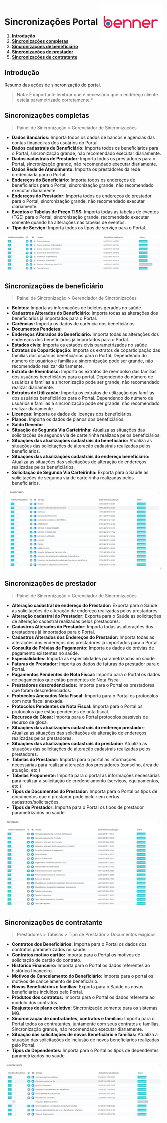 <img align="right" src="../src/images/benner_rgb.png" />

# Sincronizações Portal

1.  **[Introdução](#introdução)**
2.  **[Sincronizações completas](#sincronizações-completas)**
3.  **[Sincronizações de beneficiário](#sincronizações-de-beneficiário)**
4.  **[Sincronizações de prestador](#sincronizações-de-prestador)**
5.  **[Sincronizações de contratante](#sincronizações-de-contratante)**

## Introdução

Resumo das ações de sincronização do portal.

> Nota: É importante lembrar que é necessário que o endereço cliente esteja parametrizado corretamente.*


## Sincronizações completas

> Painel de Sincronização > Gerenciador de Sincronizações

* **Dados Bancários:** Importa todos os dados de bancos e agências das contas financeiras dos usuários do Portal.
* **Dados cadastrais de Beneficiário:** Importa todos os beneficiários para o Portal, sincronização grande, não recomendado executar diariamente.
* **Dados cadastrais de Prestador:** Importa todos os prestadores para o Portal, sincronização grande, não recomendado executar diariamente.
* **Dados Rede de Atendimento:** Importa os prestadores da rede credenciada para o Portal.
* **Endereços do Beneficiário:** Importa todos os endereços de beneficiários para o Portal, sincronização grande, não recomendado executar diariamente.
* **Endereços do Prestador:** Importa todos os endereços de prestador para o Portal, sincronização grande, não recomendado executar diariamente.
* **Eventos e Tabelas de Preço TISS:** Importa todas as tabelas de eventos (TGE) para o Portal, sincronização grande, recomendado executar somente quando há alterações nas tabelas de eventos.
* **Tipo de Serviço:** Importa todos os tipos de serviço para o Portal.

![001](src/images/001.png)

## Sincronizações de beneficiário

> Painel de Sincronização > Gerenciador de Sincronizações
* **Boletos:** Importa as informações de boletos gerados no saúde.
* **Cadastros Alterados do Beneficiário:** Importa todas as alterações dos beneficiários já importados para o Portal.
* **Carências:** Importa os dados de carência dos beneficiários.
* **Documentos Pendetes:**
* **Endereços Alterados do Beneficiário:** Importa todas as alterações dos endereços dos beneficiários já importados para o Portal.
* **Estados civis:** Importa os estados civis parametrizados no saúde
* **Extratos de Coparticipação:** Importa os extratos de coparticipação das famílias dos usuários beneficiários para o Portal. Dependendo do número de usuários e famílias a sincronização pode ser grande, não recomendado realizar diariamente.
* **Extrato de Reembolso:** Importa os extratos de reembolso das famílias dos usuários beneficiários para o portal. Dependendo do número de usuários e famílias a sincronização pode ser grande, não recomendado realizar diariamente.
* **Extratos de Utilização:** Importa os extratos de utilização das famílias dos usuários beneficiários para o Portal. Dependendo do número de usuários e famílias a sincronização pode ser grande, não recomendado realizar diariamente.
* **Licenças:** Importa os dados de licenças dos beneficiários.
* **Planos:** Importa os dados de planos dos beneficiários.
* **Saldo Devedor**
* **Situação de Segunda Via Carteirinha:** Atualiza as situações das solicitações de segunda via de carteirinha realizada pelos beneficiários.
* **Situações das atualizações cadastrais do beneficiário:** Atualiza as situações das solicitações de alteração cadastrais realizadas pelos beneficiários.
* **Situações das atualizações cadastrais do endereço beneficiário:** Atualiza as situações das solicitações de alteração de endereços realizadas pelos beneficiários.
* **Solicitação de Segunda Via Carteirinha:** Exporta para o Saúde as solicitações de segunda via de carteirinha realizadas pelos beneficiários.

![002](src/images/002.png)

## Sincronizações de prestador

> Painel de Sincronização > Gerenciador de Sincronizações

* **Alteração cadastral de endereço do Prestador:** Exporta para o Saúde as solicitações de alteração de endereço realizadas pelos prestadores.
* **Alteração cadastral do Prestador:** Exporta para o Saúde as solicitações de alteração cadastral realizadas pelos prestadores.
* **Cadastros Alterados do Prestador:** Importa todas as alterações dos prestadores já importados para o Portal.
* **Cadastros Alterados dos Endereços do Prestador:** Importa todas as alterações dos endereços dos prestadores já importados para o Portal.
* **Consulta de Prévias de Pagamento:** Importa os dados de prévias de pagamento existentes no saúde.
* **Especialidades:** Importa as especialidades parametrizadas no saúde.
* **Faturas do Prestador:** Importa os dados de faturas do prestador para o Portal.
* **Pagamentos Pendentes de Nota Fiscal:** Importa para o Portal os dados de pagamentos que estão pendentes de Nota Fiscal.
* **Prestadores descredenciados:** Importa para o Portal os prestadores que foram descredenciados.
* **Protocolos Anexados Nota Fiscal:** Importa para o Portal os protocolos com nota fiscal anexada.
* **Protocolos Pendentes de Nota Fiscal:** Importa para o Portal os protocolos que estão pendentes de nota fiscal.
* **Recursos de Glosa:** Importa para o Portal protocolos passíveis de recurso de glosa.
* **Situações das atualizações cadastrais do endereço prestador:** Atualiza as situações das solicitações de alteração de endereços realizadas pelos prestadores.
* **Situações das atualizações cadastrais do prestador:** Atualiza as situações das solicitações de alteração cadastrais realizadas pelos prestadores.
* **Tabelas do Prestador:** Importa para o portal as informações necessárias para realizar alteração dos prestadores (conselho, área de atuação, etc.)
* **Tabelas Proponente:** Importa para o portal as informações necessárias para realizar a solicitação de credenciamento (serviços, equipamentos, etc.)
* **Tipos de Documentos do Prestador:** Importa para o Portal os tipos de documentos que o prestador pode incluir em certos cadastros/solicitações.
* **Tipos de Prestador:** Importa para o Portal os tipos de prestador parametrizados no saúde.

![003](src/images/003.png)

## Sincronizações de contratante

> Prestadores > Tabelas > Tipo de Prestador > Documentos exigidos

* **Contratos dos Beneficiários:** Importa para o Portal os dados dos contratos parametrizados no saúde.
* **Contratos motivo cartão:** Importa para o Portal os motivos de solicitação de cartão do contrato.
* **Histórico Financeiro:** Importa para o Portal os dados referentes ao histórico financeiro.
* **Motivos de Cancelamento do Beneficiário:** Importa para o portal os motivos de cancelamento de beneficiário.
* **Novos Beneficiários e famílias:** Exporta para o Saúde os novos beneficiários incluídos pelo Portal.
* **Produtos dos contratos:** Importa para o Portal os dados referente ao módulo dos contratos
* **Reajustes de plano coletivo:** Sincronização somente para os sistemas MG.
* **Sincronização de contratantes, contratos e famílias:** Importa para o Portal todos os contratantes, juntamente com seus contratos e famílias. Sincronização grande, não recomendado executar diariamente.
* **Situação das solicitações de novos Beneficiário e famílias:** Atualiza a situação das solicitações de inclusão de novos beneficiários realizadas pelo Portal.
* **Tipos de Dependentes:** Importa para o Portal os tipos de dependentes parametrizados no saúde.

![004](src/images/004.png)
